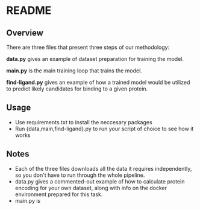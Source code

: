 # README

## Overview
There are three files that present three steps of our methodology:

**data.py** gives an example of dataset preparation for training the model.

**main.py** is the main training loop that trains the model.

**find-ligand.py** gives an example of how a trained model would be utilized to predict likely candidates for 
binding to a given protein.

## Usage
- Use requirements.txt to install the neccesary packages
- Run {data,main,find-ligand}.py to run your script of choice to see how it works

## Notes
- Each of the three files downloads all the data it requires independently, so you don't have to run through the whole pipeline.
- data.py gives a commented-out example of how to calculate protein encoding for your own dataset, along with info on the 
docker environment prepared for this task.
- main.py is 